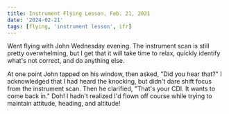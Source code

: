 ```yaml
---
title: Instrument Flying Lesson, Feb. 21, 2021
date: '2024-02-21'
tags: [flying, 'instrument lesson', ifr]
---
```


<script>
    import AdventureMap from '$lib/components/AdventureMap.svelte'

    const tracks = [
        { 
            filename: 'ifr_20240221_klew-klew.kml', 
            startLabel: 'KLEW',
            startIcon: 'flight'
        }
    ]

    const plates = [
        "klew_rnav22"
    ]

    const sectionals = ["ny"]

</script>

Went flying with John Wednesday evening. The instrument scan is still pretty overwhelming, but I get that it will take time to relax, quickly identify what's not correct, and do anything else.

At one point John tapped on his window, then asked, "Did you hear that?" I acknowledged that I had heard the knocking, but didn't dare shift focus from the instrument scan. Then he clarified, "That's your CDI. It wants to come back in." Doh! I hadn't realized I'd flown off course while trying to maintain attitude, heading, and altitude!

<AdventureMap tracks={tracks} plates={plates} sectionals={sectionals} />
